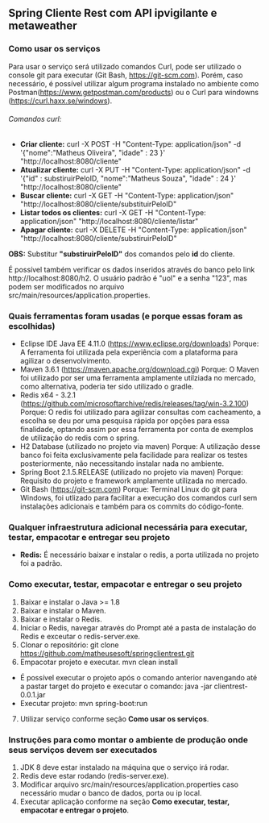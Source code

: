 ## Spring Cliente Rest com API  ipvigilante e metaweather

### Como usar os serviços
Para usar o serviço será utilizado comandos Curl, pode ser utilizado o console git para executar (Git Bash, https://git-scm.com). Porém, caso necessário, é possível utilizar algum programa instalado no ambiente como Postman(https://www.getpostman.com/products) ou o Curl para windowns (https://curl.haxx.se/windows).
###### Comandos curl:
- **Criar cliente:** 
		curl -X POST -H "Content-Type: application/json" -d '{"nome":"Matheus Oliveira", "idade" : 23 }' "http://localhost:8080/cliente"
- **Atualizar cliente:** 
		curl -X PUT -H "Content-Type: application/json" -d '{"id" : substiruirPeloID, "nome":"Matheus Souza", "idade" : 24 }' "http://localhost:8080/cliente"
- **Buscar cliente:** 
		curl -X GET -H "Content-Type: application/json" "http://localhost:8080/cliente/substituirPeloID"
- **Listar todos os clientes:** 
		curl -X GET -H "Content-Type: application/json" "http://localhost:8080/cliente/listar"
- **Apagar cliente:** 
		curl -X DELETE -H "Content-Type: application/json" "http://localhost:8080/cliente/substiruirPeloID"

**OBS:** Substitur **"substiruirPeloID"** dos comandos pelo **id** do cliente.

É possível também verificar os dados inseridos através do banco pelo link http://localhost:8080/h2. O usuário padrão é "uol" e a senha "123", mas podem ser modificados no arquivo src/main/resources/application.properties.
### Quais ferramentas foram usadas (e porque essas foram as escolhidas)
- Eclipse IDE Java EE 4.11.0 (https://www.eclipse.org/downloads)
		Porque: A ferramenta foi utilizada pela experiência com a plataforma para agilizar o desenvolvimento.
- Maven 3.6.1 (https://maven.apache.org/download.cgi)
		Porque: O Maven foi utilizado por ser uma ferramenta amplamente utilziada no mercado, como alternativa, poderia ter sido utilizado o gradle.
- Redis x64 - 3.2.1 (https://github.com/microsoftarchive/redis/releases/tag/win-3.2.100)
		Porque: O redis foi utilizado para agilizar consultas com cacheamento, a escolha se deu por uma pesquisa rápida por opções para essa finalidade, optando assim por essa ferramenta por conta de exemplos de utilização do redis com o spring. 
- H2 Database (utilizado no projeto via maven)
		Porque: A utilização desse banco foi feita exclusivamente pela facilidade para realizar os testes posteriormente, não necessitando instalar nada no ambiente.
- Spring Boot 2.1.5.RELEASE (utilizado no projeto via maven)
		Porque: Requisito do projeto e framework amplamente utilizada no mercado.
- Git Bash (https://git-scm.com)
		Porque: Terminal Linux do git para Windows, foi utlizado para facilitar a execução dos comandos curl sem instalações adicionais e também para os commits do código-fonte.
		
### Qualquer infraestrutura adicional necessária para executar, testar, empacotar e entregar seu projeto
- **Redis:** É necessário baixar e instalar o redis, a porta utilizada no projeto foi a padrão. 

### Como executar, testar, empacotar e entregar o seu projeto
1. Baixar e instalar o Java >= 1.8
2. Baixar e instalar o Maven.
3. Baixar e instalar o Redis.
4. Iniciar o Redis, navegar através do Prompt até a pasta de instalação do Redis e exceutar o redis-server.exe.
5. Clonar o repositório: 
		git clone https://github.com/matheusesoft/springclientrest.git
6. Empacotar projeto e executar. 
		mvn clean install
- É possível executar o projeto após o comando anterior navengando até a pastar target do projeto e executar o comando:
		java -jar clientrest-0.0.1.jar
- Executar projeto:
		mvn spring-boot:run
7. Utilizar serviço conforme seção **Como usar os serviços**.
### Instruções para como montar o ambiente de produção onde seus serviços devem ser executados
1. JDK 8 deve estar instalado na máquina que o serviço irá rodar.
2. Redis deve estar rodando (redis-server.exe).
3. Modificar arquivo src/main/resources/application.properties caso necessário mudar o banco de dados, porta ou ip local.
4. Executar aplicação conforme na seção **Como executar, testar, empacotar e entregar o projeto**.
